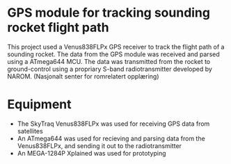 # GPS module for tracking sounding rocket flight path
This project used a Venus838FLPx GPS receiver to track the flight path of a sounding rocket. The data from the GPS module was received and parsed using a ATmega644 MCU. The data was transmitted from the rocket to ground-control using a propriary S-band radiotransmitter developed by NAROM. (Nasjonalt senter for romrelatert opplæring)

# Equipment
* The SkyTraq Venus838FLPx was used for receiving GPS data from satellites
* An ATmega644 was used for recieving and parsing data from the Venus838FLPx, and sending it out to the radiotransmitter
* An MEGA-1284P Xplained was used for prototyping
